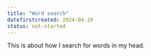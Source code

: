 ```yaml
---
title: "Word search"
datefirstcreated: 2024-04-10
status: not-started
---
```


This is about how I search for words in my head.